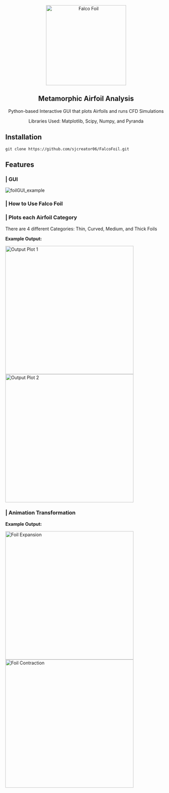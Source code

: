 <p align="center">
  <img width="250" src="https://github.com/user-attachments/assets/9c95b7ae-0d6a-4402-862a-7ce00865c143" alt="Falco Foil" />
</p>
<h2 align="center"> Metamorphic Airfoil Analysis </h2>

<p align="center">
Python-based Interactive GUI that plots Airfoils and runs CFD Simulations
</p>

<p align="center">
Libraries Used: Matplotlib, Scipy, Numpy, and Pyranda
</p>


## Installation
```ssh
git clone https://github.com/sjcreator06/FalcoFoil.git
```


## Features

### | GUI
![foilGUI_example](https://github.com/user-attachments/assets/48af30e7-fb43-4c1e-bd81-0faa300344f1)



### | How to Use Falco Foil


### | Plots each Airfoil Category
There are 4 different Categories: Thin, Curved, Medium, and Thick Foils

**Example Output:**

<img width="400" src="https://github.com/user-attachments/assets/d737e5c5-4719-47e5-b2d2-ae3a987aa9ed" alt="Output Plot 1" />
<img width="400" src="https://github.com/user-attachments/assets/555e13fa-8831-4ed0-9551-f98e570d358a" alt="Output Plot 2" />

### | Animation Transformation
**Example Output:**

<img width="400" src="https://github.com/user-attachments/assets/001941b6-10c3-49cc-b071-d799b161660b" alt="Foil Expansion" />
<img width="400" src="https://github.com/user-attachments/assets/912ab2af-4c28-4757-ab9a-105c2339e228" alt="Foil Contraction" />
